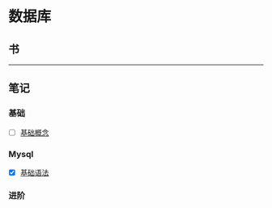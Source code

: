 # 数据库

## 书


---

## 笔记

### 基础

- [ ] [基础概念](./笔记/基础概念.md)

### Mysql

- [X] [基础语法](./笔记/Mysql基础.md)

### 进阶